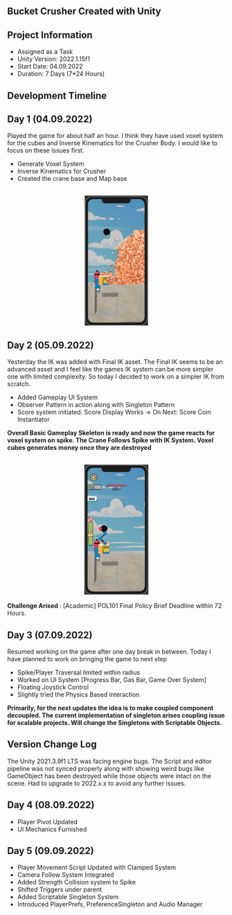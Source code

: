 ## Bucket Crusher Created with Unity

## Project Information
- Assigned as a Task
- Unity Version: 2022.1.15f1
- Start Date: 04.09.2022
- Duration: 7 Days (7*24 Hours)

## Development Timeline

## Day 1 (04.09.2022)
Played the game for about half an hour. I think they have used voxel system for the cubes and Inverse Kinematics for the Crusher Body. I would like to focus on these issues first.
- Generate Voxel System
- Inverse Kinematics for Crusher
- Created the crane base and Map base
<br>
<center>
<img src="Screenshot/Day1.png" height="300px">
</center>

## Day 2 (05.09.2022)
Yesterday the IK was added with Final IK asset. The Final IK seems to be an advanced asset and I feel like the games IK system can be more simpler one with limited complexity. 
So today I decided to work on a simpler IK from scratch.
- Added Gameplay UI System
- Observer Pattern in action along with Singleton Pattern
- Score system initiated. Score Display Works -> On Next: Score Coin Instantiator

<b> Overall Basic Gameplay Skeleton is ready and now the game reacts for voxel system on spike. The Crane Follows Spike with IK System. Voxel cubes generates money once they are destroyed </b>
<br><br>
<center>
<img src="Screenshot/Day2.png" height="300px">
</center>

<b> Challenge Arised </b>: [Academic] POL101 Final Policy Brief Deadline within 72 Hours.

## Day 3 (07.09.2022)
Resumed working on the game after one day break in between. Today I have planned to work on bringing the game to next step

- Spike/Player Traversal limited within radius
- Worked on UI System [Progress Bar, Gas Bar, Game Over System]
- Floating Joystick Control
- Slightly tried the Physics Based interaction

<b> Primarily, for the next updates the idea is to make coupled component decoupled. The current implementation of singleton arises coupling issue for scalable projects. Will change the Singletons with Scriptable Objects.  </b>

## Version Change Log
The Unity 2021.3.9f1 LTS was facing engine bugs. The Script and editor pipeline was not synced properly along with showing weird bugs like GameObject has been destroyed while those objects were intact on the scene. Had to upgrade to 2022.x.x to avoid any further issues.

## Day 4 (08.09.2022)
- Player Pivot Updated
- UI Mechanics Furnished

## Day 5 (09.09.2022)
- Player Movement Script Updated with Clamped System
- Camera Follow System Integrated
- Added Strength Collision system to Spike
- Shifted Triggers under parent
- Added Scriptable Singleton System
- Introduced PlayerPrefs, PreferenceSingleton and Audio Manager